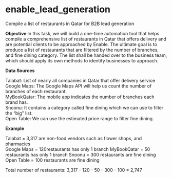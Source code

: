 # enable_lead_generation
Compile a list of restaurants in Qatar for B2B lead generation

<strong> Objective </strong>
In this task, we will build a one-time automation tool that helps compile a comprehensive list of restaurants in Qatar that offers delivery and are potential clients to be approached by Enable. The ultimate goal is to produce a list of restaurants that are filtered by the number of branches, and fine dining category. The list shall be handed over to the business team, which should apply its own methods to identify businesses to approach.  


<strong> Data Sources </strong>

Talabat: List of nearly all companies in Qatar that offer delivery service 
Google Maps: The Google Maps API will help us count the number of branches of each restaurant.  
MyBookQatar: The mobile app indicates the number of branches each brand has.  
Snoonu: It contains a category called fine dining which we can use to filter the “big” list.  
Open Table: We can use the estimated price range to filter fine dining.  


<strong> Example </strong>

Talabat = 3,317 are non-food vendors such as flower shops, and pharmacies  
Google Maps = 120restaurants has only 1 branch 
MyBookQatar = 50 restaurants has only 1 branch 
Snoonu = 300 restaurants are fine dining 
Open Table = 100 restaurants are fine dining 

Total number of restaurants: 3,317 - 120 - 50 - 300 - 100 = 2,747 

